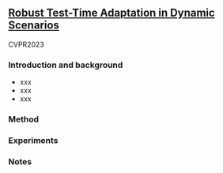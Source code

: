 ## [Robust Test-Time Adaptation in Dynamic Scenarios](https://www.notion.so/Robust-Test-Time-Adaptation-in-Dynamic-Scenarios-23d0738e57134439b89c64e86e0b3f03?pvs=4)

CVPR2023

### Introduction and background
- xxx
- xxx
- xxx

### Method

### Experiments

### Notes
